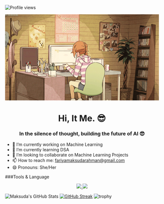 ![Profile views](https://komarev.com/ghpvc/?username=MaksudaRahmanFariya&label=Profile%20views&color=blue&style=flat)


<p align="center">
  <img src="212747903-e9bdf048-2dc8-41f9-b973-0e72ff07bfba.gif" alt="My Code is Working" width="800"/>
</p>

<h1 align="center">Hi, It Me. 😎</h1>

<h3 align="center">In the silence of thought, building the future of AI 😎</h3>



- 🔭 I’m currently working on Machine Learning
- 🌱 I’m currently learning DSA
- 👯 I’m looking to collaborate on Machine Learning Projects
- 📫 How to reach me: fariyamaksudarahman@gmail.com
- 😄 Pronouns: She/Her
  
###Tools & Language
<p align="center">
  <a href="https://linkedin.com">
    <img src="code1.gif" width="200"/>
  </a>
  <a href="https://github.com">
    <img src="code2.gif" width="200"/>
  </a>
</p>

![Maksuda's GitHub Stats](https://github-readme-stats.vercel.app/api?username=MaksudaRahmanFariya&show_icons=true&theme=radical)
[![GitHub Streak](https://streak-stats.demolab.com?user=MaksudaRahmanFariya&theme=radical)](https://git.io/streak-stats)
![trophy](https://github-profile-trophy.vercel.app/?username=MaksudaRahmanFariya&theme=radical)
